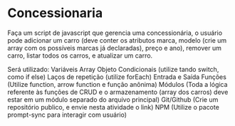 # Concessionaria
Faça um script de javascript que gerencia uma concessionária, o usuário pode adicionar um carro (deve conter os atributos marca, modelo (crie um array com os possíveis marcas já declaradas), preço e ano), remover um carro, listar todos os carros, e atualizar um carro.

Será utilizado:
Variáveis
Array
Objeto
Condicionais (utilize tando switch, como if else)
Laços de repetição (utilize forEach)
Entrada e Saída
Funções (Utilize function, arrow function e função anônima)
Módulos (Toda a lógica referente às funções de CRUD e o armazenamento (array dos carros) deve estar em um módulo separado do arquivo principal)
Git/Github (Crie um repositório publico, e envie nesta atividade o link)
NPM (Utilize o pacote prompt-sync para interagir com usuário)
